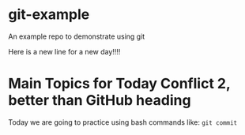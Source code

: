 # git-example
An example repo to demonstrate using git

Here is a new line for a new day!!!!

# Main Topics for Today Conflict 2, better than GitHub heading
Today we are going to practice using bash commands like:
`git commit`

